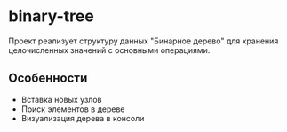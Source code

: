 # binary-tree

Проект реализует структуру данных "Бинарное дерево" для хранения целочисленных значений с основными операциями.

## Особенности
- Вставка новых узлов
- Поиск элементов в дереве
- Визуализация дерева в консоли
